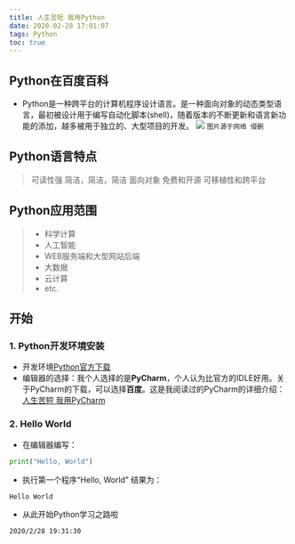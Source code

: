 ```yaml
---
title: 人生苦短 我用Python
date: 2020-02-28 17:01:07
tags: Python
toc: true
---
```

<h2 id="baidu">Python在百度百科</h2>


- Python是一种跨平台的计算机程序设计语言。是一种面向对象的动态类型语言，最初被设计用于编写自动化脚本(shell)，随着版本的不断更新和语言新功能的添加，越多被用于独立的、大型项目的开发。
![](http://d.ifengimg.com/q100/img1.ugc.ifeng.com/newugc/20190520/15/wemedia/c1024597eac12eb5d088951616fb2e45491581a0_size43_w1078_h516.jpg)
`图片源于网络 侵删`

<!--more-->
<h2 id="pytd">Python语言特点</h2>
 
>  可读性强 
>  简洁，简洁，简洁 
>  面向对象 
>  免费和开源 
>  可移植性和跨平台 


<h2 id="pyfw">Python应用范围</h2>

>* 科学计算 
>* 人工智能 
>* WEB服务端和大型网站后端
>* 大数据
>* 云计算 
>* etc.


<h2 id="start">开始</h2>

<h3 id="pyinstall">1. Python开发环境安装</h3>


- 开发环境[Python官方下载](http://python.org/ "python官方网站")
- 编辑器的选择：我个人选择的是**PyCharm**，个人认为比官方的IDLE好用。关于PyCharm的下载，可以选择**百度**。这是我阅读过的PyCharm的详细介绍：[人生苦短 我用PyCharm](https://baijiahao.baidu.com/s?id=1644080265462156893&wfr=spider&for=pc)
 
<h3 id="hw">2. Hello World</h3>

- 在编辑器编写：
```python
print("Hello, World")
```

- 执行第一个程序“Hello, World” 结果为：
```
Hello World
```

- 从此开始Python学习之路啦

`2020/2/28 19:31:30 `
